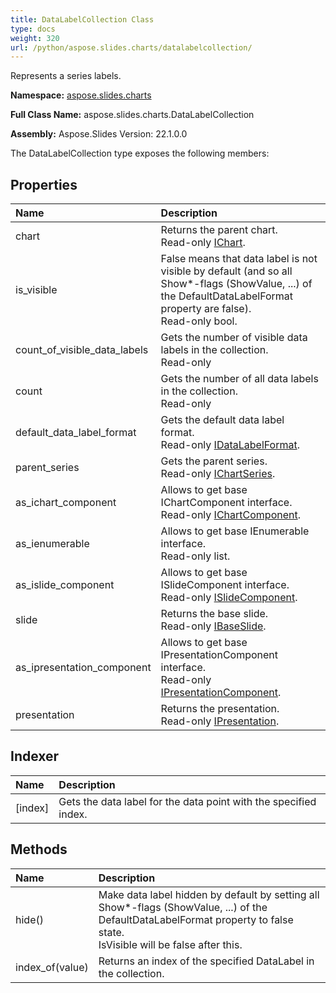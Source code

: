 ```yaml
---
title: DataLabelCollection Class
type: docs
weight: 320
url: /python/aspose.slides.charts/datalabelcollection/
---
```


Represents a series labels.

**Namespace:** [aspose.slides.charts](/python/aspose.slides.charts/)

**Full Class Name:** aspose.slides.charts.DataLabelCollection

**Assembly:**  Aspose.Slides Version: 22.1.0.0

The DataLabelCollection type exposes the following members:
## **Properties**
|**Name**|**Description**|
| :- | :- |
|chart|Returns the parent chart.<br/>            Read-only [IChart](/python/aspose.slides.charts/ichart/).|
|is_visible|False means that data label is not visible by default (and so all <br/>            Show*-flags (ShowValue, ...) of the DefaultDataLabelFormat property are false).<br/>            Read-only bool.|
|count_of_visible_data_labels|Gets the number of visible data labels in the collection.<br/>            Read-only|
|count|Gets the number of all data labels in the collection.<br/>            Read-only|
|default_data_label_format|Gets the default data label format.<br/>            Read-only [IDataLabelFormat](/python/aspose.slides.charts/idatalabelformat/).|
|parent_series|Gets the parent series.<br/>            Read-only [IChartSeries](/python/aspose.slides.charts/ichartseries/).|
|as_ichart_component|Allows to get base IChartComponent interface.<br/>            Read-only [IChartComponent](/python/aspose.slides.charts/ichartcomponent/).|
|as_ienumerable|Allows to get base IEnumerable interface.<br/>            Read-only list.|
|as_islide_component|Allows to get base ISlideComponent interface.<br/>            Read-only [ISlideComponent](/python/aspose.slides/islidecomponent/).|
|slide|Returns the base slide.<br/>            Read-only [IBaseSlide](/python/aspose.slides/ibaseslide/).|
|as_ipresentation_component|Allows to get base IPresentationComponent interface.<br/>            Read-only [IPresentationComponent](/python/aspose.slides/ipresentationcomponent/).|
|presentation|Returns the presentation. <br/>            Read-only [IPresentation](/python/aspose.slides/ipresentation/).|
## **Indexer**
|**Name**|**Description**|
| :- | :- |
|[index]|Gets the data label for the data point with the specified index.|
## **Methods**
|**Name**|**Description**|
| :- | :- |
|hide()|Make data label hidden by default by setting all Show*-flags (ShowValue, ...) of the <br/>            DefaultDataLabelFormat property to false state.<br/>            IsVisible will be false after this.|
|index_of(value)|Returns an index of the specified DataLabel in the collection.|
